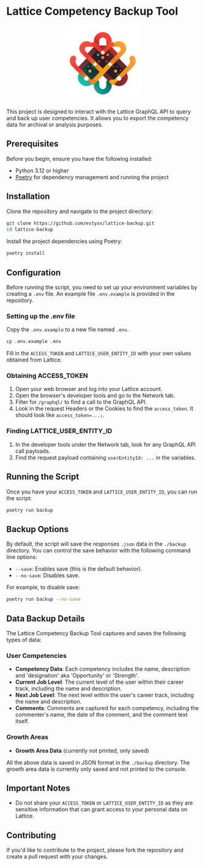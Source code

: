 # Lattice Competency Backup Tool

<p align="center">
  <img src="lattice_backup.png" width="200" height="200">
</p>

This project is designed to interact with the Lattice GraphQL API to query and back up user competencies. It allows you to export the competency data for archival or analysis purposes.

## Prerequisites

Before you begin, ensure you have the following installed:

- Python 3.12 or higher
- [Poetry](https://python-poetry.org/docs/#installation) for dependency management and running the project

## Installation

Clone the repository and navigate to the project directory:

```bash
git clone https://github.com/estyxx/lattice-backup.git
cd lattice-backup
```

Install the project dependencies using Poetry:

```bash
poetry install
```

## Configuration

Before running the script, you need to set up your environment variables by creating a `.env` file. An example file `.env.example` is provided in the repository.

### Setting up the .env file

Copy the `.env.example` to a new file named `.env`.

```bash
cp .env.example .env
```

Fill in the `ACCESS_TOKEN` and `LATTICE_USER_ENTITY_ID` with your own values obtained from Lattice.

### Obtaining ACCESS_TOKEN

1. Open your web browser and log into your Lattice account.
2. Open the browser's developer tools and go to the Network tab.
3. Filter for `/graphql/` to find a call to the GraphQL API.
4. Look in the request Headers or the Cookies to find the `access_token`. It should look like `access_token=...;`.

### Finding LATTICE_USER_ENTITY_ID

1. In the developer tools under the Network tab, look for any GraphQL API call payloads.
2. Find the request payload containing `userEntityId: ...` in the variables.

## Running the Script

Once you have your `ACCESS_TOKEN` and `LATTICE_USER_ENTITY_ID`, you can run the script:

```bash
poetry run backup
```

## Backup Options

By default, the script will save the responses `.json` data in the `./backup` directory. You can control the save behavior with the following command line options:

- `--save`: Enables save (this is the default behavior).
- `--no-save`: Disables save.

For example, to disable save:

```bash
poetry run backup --no-save
```

## Data Backup Details

The Lattice Competency Backup Tool captures and saves the following types of data:

### User Competencies

- **Competency Data**: Each competency includes the name, description and 'designation' aka 'Opportunity' or 'Strength'.
- **Current Job Level**: The current level of the user within their career track, including the name and description.
- **Next Job Level**: The next level within the user's career track, including the name and description.
- **Comments**: Comments are captured for each competency, including the commenter's name, the date of the comment, and the comment text itself.

### Growth Areas

- **Growth Area Data** (currently not printed, only saved)

All the above data is saved in JSON format in the `./backup` directory. The growth area data is currently only saved and not printed to the console.

## Important Notes

- Do not share your `ACCESS_TOKEN` or `LATTICE_USER_ENTITY_ID` as they are sensitive information that can grant access to your personal data on Lattice.

## Contributing

If you'd like to contribute to the project, please fork the repository and create a pull request with your changes.
